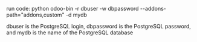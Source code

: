 run code: python odoo-bin -r dbuser -w dbpassword --addons-path="addons,custom" -d mydb

dbuser is the PostgreSQL login, dbpassword is the PostgreSQL password, and mydb is the name of the PostgreSQL database
